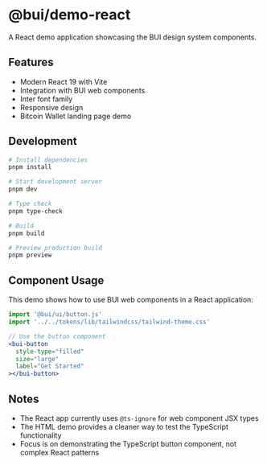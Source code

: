 # @bui/demo-react

A React demo application showcasing the BUI design system components.

## Features

- Modern React 19 with Vite
- Integration with BUI web components
- Inter font family
- Responsive design
- Bitcoin Wallet landing page demo

## Development

```bash
# Install dependencies
pnpm install

# Start development server
pnpm dev

# Type check
pnpm type-check

# Build
pnpm build

# Preview production build
pnpm preview
```

## Component Usage

This demo shows how to use BUI web components in a React application:

```jsx
import '@bui/ui/button.js'
import '../../tokens/lib/tailwindcss/tailwind-theme.css'

// Use the button component
<bui-button 
  style-type="filled" 
  size="large" 
  label="Get Started"
></bui-button>
```

## Notes

- The React app currently uses `@ts-ignore` for web component JSX types
- The HTML demo provides a cleaner way to test the TypeScript functionality
- Focus is on demonstrating the TypeScript button component, not complex React patterns
